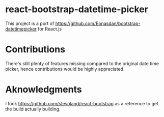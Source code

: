 react-bootstrap-datetime-picker
===============================

This project is a port of https://github.com/Eonasdan/bootstrap-datetimepicker for React.js

Contributions
===============================
There's still plenty of features missing compared to the original date time picker, hence contributions would be highly appreciated.

Aknowledgments
===============================

I took https://github.com/stevoland/react-bootstrap as a reference to get the build actually building.